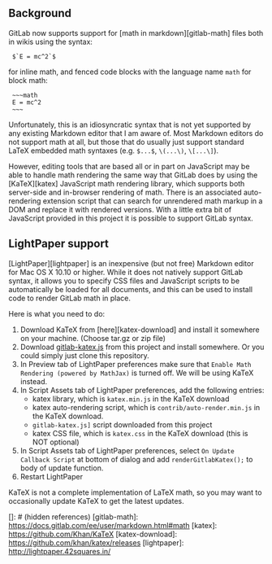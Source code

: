 ## Background

GitLab now supports support for [math in markdown][gitlab-math] files both in wikis using the syntax:

     $`E = mc^2`$
     
for inline math, and fenced code blocks with the language name `math` for block math:

     ~~~math
     E = mc^2
     ~~~

Unfortunately, this is an idiosyncratic syntax that is not yet supported by any existing Markdown editor that I am aware of. Most Markdown editors do not support math at all, but those that do usually just support standard LaTeX embedded math syntaxes (e.g. `$...$`, `\(...\)`, `\[...\]`).

However, editing tools that are based all or in part on JavaScript may
be able to handle math rendering the same way that GitLab does by
using the [KaTeX][katex] JavaScript math rendering library, which supports
both server-side and in-browser rendering of math. There is an associated
auto-rendering extension script that can search for unrendered math markup
in a DOM and replace it with rendered versions. With a little extra bit of
JavaScript provided in this project it is possible to support GitLab syntax.

## LightPaper support

[LightPaper][lightpaper] is an inexpensive (but not free) Markdown editor
for Mac OS X 10.10 or higher. While it does not natively support GitLab 
syntax, it allows you to specify CSS files and JavaScript scripts to be automatically be loaded for all documents, and this can be used to install
code to render GitLab math in place.

Here is what you need to do:

1. Download KaTeX from [here][katex-download] and install it somewhere on your machine. (Choose tar.gz or zip file)
2. Download [gitlab-katex.js](./gitlab-katex.js) from this project and install somewhere. Or you could simply just clone this repository.
3. In Preview tab of LightPaper preferences make sure that `Enable Math Rendering (powered by MathJax)` is turned off. We will be using KaTeX instead.
4. In Script Assets tab of LightPaper preferences, add the following entries:
    * katex library, which is `katex.min.js` in the KaTeX download
    * katex auto-rendering script, which is `contrib/auto-render.min.js` in the
      KaTeX download.
    * `gitlab-katex.js]` script downloaded from this project
    * katex CSS file, which is `katex.css` in the KaTeX download (this is NOT optional)
5. In Script Assets tab of LightPaper preferences, select `On Update Callback Script` at bottom of dialog and add `renderGitlabKatex();` to body of update function.
6. Restart LightPaper

KaTeX is not a complete implementation of LaTeX math, so you may want to occasionally update KaTeX to get the latest updates.

[]: # (hidden references)
[gitlab-math]: https://docs.gitlab.com/ee/user/markdown.html#math
[katex]: https://github.com/Khan/KaTeX
[katex-download]: https://github.com/khan/katex/releases
[lightpaper]: http://lightpaper.42squares.in/
